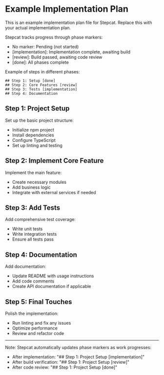 # Example Implementation Plan

This is an example implementation plan file for Stepcat. Replace this with your actual implementation plan.

Stepcat tracks progress through phase markers:
- No marker: Pending (not started)
- [implementation]: Implementation complete, awaiting build
- [review]: Build passed, awaiting code review
- [done]: All phases complete

Example of steps in different phases:
```
## Step 1: Setup [done]
## Step 2: Core Features [review]
## Step 3: Tests [implementation]
## Step 4: Documentation
```

## Step 1: Project Setup

Set up the basic project structure:
- Initialize npm project
- Install dependencies
- Configure TypeScript
- Set up linting and testing

## Step 2: Implement Core Feature

Implement the main feature:
- Create necessary modules
- Add business logic
- Integrate with external services if needed

## Step 3: Add Tests

Add comprehensive test coverage:
- Write unit tests
- Write integration tests
- Ensure all tests pass

## Step 4: Documentation

Add documentation:
- Update README with usage instructions
- Add code comments
- Create API documentation if applicable

## Step 5: Final Touches

Polish the implementation:
- Run linting and fix any issues
- Optimize performance
- Review and refactor code

---

Note: Stepcat automatically updates phase markers as work progresses:
- After implementation: "## Step 1: Project Setup [implementation]"
- After build verification: "## Step 1: Project Setup [review]"
- After code review: "## Step 1: Project Setup [done]"
